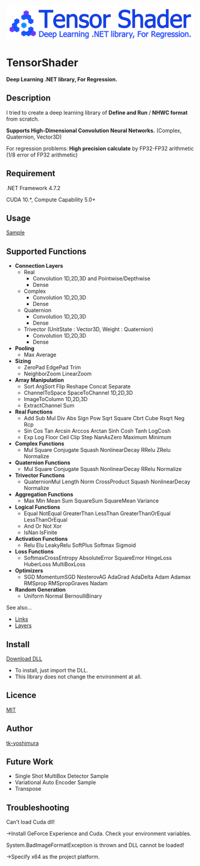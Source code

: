 ![TensorShader](https://github.com/tk-yoshimura/TensorShader/blob/master/logo.svg)

# TensorShader
**Deep Learning .NET library, For Regression.** 

## Description
I tried to create a deep learning library of **Define and Run** / **NHWC format** from scratch.

**Supports High-Dimensional Convolution Neural Networks.** (Complex, Quaternion, Vector3D)

For regression problems: **High precision calculate** by FP32-FP32 arithmetic (1/8 error of FP32 arithmetic)

## Requirement
.NET Framework 4.7.2

CUDA 10.*, Compute Capability 5.0+

## Usage
[Sample](https://github.com/tk-yoshimura/TensorShader/tree/master/TensorShaderSample)

## Supported Functions
- **Connection Layers**
  - Real
    - Convolution 1D,2D,3D and Pointwise/Depthwise
    - Dense
  - Complex
    - Convolution 1D,2D,3D
    - Dense
  - Quaternion
    - Convolution 1D,2D,3D
    - Dense
  - Trivector (UnitState : Vector3D, Weight : Quaternion)
    - Convolution 1D,2D,3D
    - Dense
- **Pooling**
  - Max Average
- **Sizing**
  - ZeroPad EdgePad Trim
  - NeighborZoom LinearZoom
- **Array Manipulation**
  - Sort ArgSort Flip Reshape Concat Separate
  - ChannelToSpace SpaceToChannel 1D,2D,3D
  - ImageToColumn 1D,2D,3D
  - ExtractChannel Sum
- **Real Functions**
  - Add Sub Mul Div Abs Sign Pow Sqrt Square Cbrt Cube Rsqrt Neg Rcp
  - Sin Cos Tan Arcsin Arccos Arctan Sinh Cosh Tanh LogCosh
  - Exp Log Floor Ceil Clip Step NanAsZero Maximum Minimum
- **Complex Functions**
  - Mul Square Conjugate Squash NonlinearDecay RRelu ZRelu Normalize
- **Quaternion Functions**
  - Mul Square Conjugate Squash NonlinearDecay RRelu Normalize
- **Trivector Functions**
  - QuaternionMul Length Norm CrossProduct Squash NonlinearDecay Normalize
- **Aggregation Functions**
  - Max Min Mean Sum SquareSum SquareMean Variance
- **Logical Functions**
  - Equal NotEqual GreaterThan LessThan GreaterThanOrEqual LessThanOrEqual
  - And Or Not Xor
  - IsNan IsFinite
- **Activation Functions**
  - Relu Elu LeakyRelu SoftPlus Softmax Sigmoid
- **Loss Functions**
  - SoftmaxCrossEntropy AbsoluteError SquareError HingeLoss HuberLoss MultiBoxLoss
- **Optimizers**
  - SGD MomentumSGD NesterovAG AdaGrad AdaDelta Adam Adamax RMSprop RMSpropGraves Nadam
- **Random Generation**
  - Uniform Normal BernoulliBinary

See also... 
- [Links](https://github.com/tk-yoshimura/TensorShader/tree/master/TensorShader/Links)
- [Layers](https://github.com/tk-yoshimura/TensorShader/tree/master/TensorShader/Layers)

## Install
[Download DLL](https://github.com/tk-yoshimura/TensorShader/releases)

- To install, just import the DLL.
- This library does not change the environment at all.

## Licence
[MIT](https://github.com/tk-yoshimura/TensorShader/blob/master/LICENSE)

## Author

[tk-yoshimura](https://github.com/tk-yoshimura)

## Future Work
- Single Shot MultiBox Detector Sample
- Variational Auto Encoder Sample
- Transpose

## Troubleshooting
Can't load Cuda dll!

→Install GeForce Experience and Cuda. Check your environment variables.

System.BadImageFormatException is thrown and DLL cannot be loaded!

→Specify x64 as the project platform.
